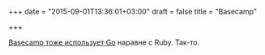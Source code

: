 +++
date = "2015-09-01T13:36:01+03:00"
draft = false
title = "Basecamp"

+++

<p><a href="https://signalvnoise.com/posts/3897-go-at-basecamp">Basecamp тоже использует Go</a> наравне с Ruby. Так-то.</p>

